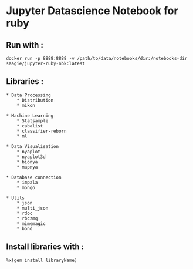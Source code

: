 # Jupyter Datascience Notebook for ruby

## Run with :
 	docker run -p 8888:8888 -v /path/to/data/notebooks/dir:/notebooks-dir saagie/jupyter-ruby-nbk:latest

## Libraries :

	* Data Processing
		* Distribution
		* mikon

	* Machine Learning
		* Statsample
		* cabalist
		* classifier-reborn
		* ml

	* Data Visualisation
		* nyaplot
		* nyaplot3d
		* bionya
		* mapnya

	* Database connection
		* impala
		* mongo

	* Utils
		* json
		* multi_json
		* rdoc
		* rbczmq
		* mimemagic
		* bond


## Install libraries with :
	%x(gem install libraryName)
